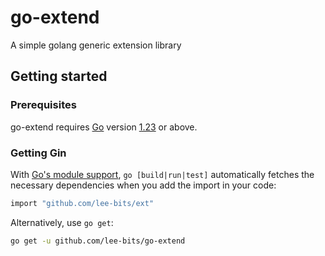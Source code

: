 # go-extend

A simple golang generic extension library

## Getting started

### Prerequisites

go-extend requires [Go](https://go.dev/) version [1.23](https://go.dev/doc/devel/release#go1.23.0) or above.

### Getting Gin

With [Go's module support](https://go.dev/wiki/Modules#how-to-use-modules), `go [build|run|test]` automatically fetches the necessary dependencies when you add the import in your code:

```sh
import "github.com/lee-bits/ext"
```

Alternatively, use `go get`:

```sh
go get -u github.com/lee-bits/go-extend
```

